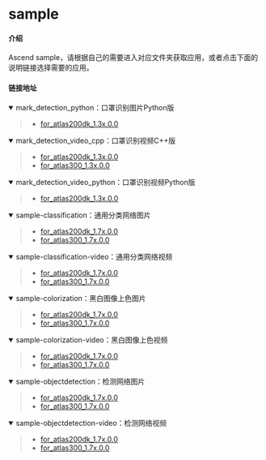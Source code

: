 # sample

#### 介绍

Ascend sample，请根据自己的需要进入对应文件夹获取应用，或者点击下面的说明链接选择需要的应用。

#### 链接地址


<details open><summary>mark_detection_python：口罩识别图片Python版</summary><blockquote>

- [for_atlas200dk_1.3x.0.0](https://gitee.com/ascend/samples/tree/master/mark_detection_python/for_atlas200dk_1.3x.0.0)
</blockquote></details>


<details open><summary>mark_detection_video_cpp：口罩识别视频C++版</summary><blockquote>

- [for_atlas200dk_1.3x.0.0](https://gitee.com/ascend/samples/tree/master/mark_detection_video_cpp/for_atlas200dk_1.3x.0.0)
- [for_atlas300_1.3x.0.0](https://gitee.com/ascend/samples/tree/master/mark_detection_video_cpp/for_atlas300_1.3x.0.0)
</blockquote></details>


<details open><summary>mark_detection_video_python：口罩识别视频Python版</summary><blockquote>

- [for_atlas200dk_1.3x.0.0](https://gitee.com/ascend/samples/tree/master/mark_detection_video_python)
</blockquote></details>


<details open><summary>sample-classification：通用分类网络图片</summary><blockquote>

- [for_atlas200dk_1.7x.0.0](https://gitee.com/ascend/samples/tree/master/sample-classification/for_atlas200dk_1.7x.0.0)  
- [for_atlas300_1.7x.0.0](https://gitee.com/ascend/samples/tree/master/sample-classification/for_atlas300_1.7x.0.0)
</blockquote></details>  


<details open><summary>sample-classification-video：通用分类网络视频</summary><blockquote>

- [for_atlas200dk_1.7x.0.0](https://gitee.com/ascend/samples/tree/master/sample-classification-video/for_atlas200dk_1.7x.0.0)  
- [for_atlas300_1.7x.0.0](https://gitee.com/ascend/samples/tree/master/sample-classification-video/for_atlas300_1.7x.0.0)
</blockquote></details>


<details open><summary>sample-colorization：黑白图像上色图片</summary><blockquote>

- [for_atlas200dk_1.7x.0.0](https://gitee.com/ascend/samples/tree/master/sample-colorization/for_atlas200dk_1.7x.0.0)  
- [for_atlas300_1.7x.0.0](https://gitee.com/ascend/samples/tree/master/sample-colorization/for_atlas300_1.7x.0.0)
</blockquote></details>  


<details open><summary>sample-colorization-video：黑白图像上色视频</summary><blockquote>

- [for_atlas200dk_1.7x.0.0](https://gitee.com/ascend/samples/tree/master/sample-colorization-video/for_atlas200dk_1.7x.0.0)  
- [for_atlas300_1.7x.0.0](https://gitee.com/ascend/samples/tree/master/sample-colorization-video/for_atlas300_1.7x.0.0)
</blockquote></details>


<details open><summary>sample-objectdetection：检测网络图片</summary><blockquote>

- [for_atlas200dk_1.7x.0.0](https://gitee.com/ascend/samples/tree/master/sample-objectdetection/for_atlas200dk_1.7x.0.0)  
- [for_atlas300_1.7x.0.0](https://gitee.com/ascend/samples/tree/master/sample-objectdetection/for_atlas300_1.7x.0.0)
</blockquote></details>


<details open><summary>sample-objectdetection-video：检测网络视频</summary><blockquote>

- [for_atlas200dk_1.7x.0.0](https://gitee.com/ascend/samples/tree/master/sample-objectdetection-video/for_atlas200dk_1.7x.0.0)  
- [for_atlas300_1.7x.0.0](https://gitee.com/ascend/samples/tree/master/sample-objectdetection-video/for_atlas300_1.7x.0.0)
</blockquote></details>

